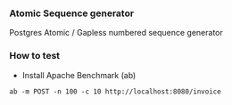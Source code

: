 ### Atomic Sequence generator 

Postgres Atomic / Gapless numbered sequence generator

### How to test 

- Install Apache Benchmark (ab)

```
ab -m POST -n 100 -c 10 http://localhost:8080/invoice
```